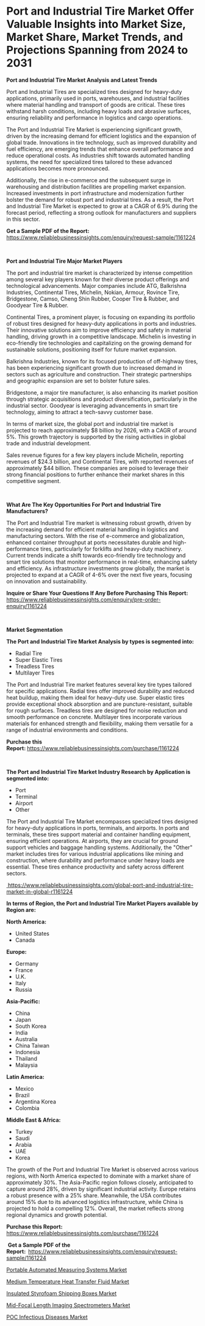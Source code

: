 <p><h1>Port and Industrial Tire Market Offer Valuable Insights into Market Size, Market Share, Market Trends, and Projections Spanning from 2024 to 2031</h1></p><p><strong>Port and Industrial Tire Market Analysis and Latest Trends</strong></p>
<p><p>Port and Industrial Tires are specialized tires designed for heavy-duty applications, primarily used in ports, warehouses, and industrial facilities where material handling and transport of goods are critical. These tires withstand harsh conditions, including heavy loads and abrasive surfaces, ensuring reliability and performance in logistics and cargo operations.</p><p>The Port and Industrial Tire Market is experiencing significant growth, driven by the increasing demand for efficient logistics and the expansion of global trade. Innovations in tire technology, such as improved durability and fuel efficiency, are emerging trends that enhance overall performance and reduce operational costs. As industries shift towards automated handling systems, the need for specialized tires tailored to these advanced applications becomes more pronounced.</p><p>Additionally, the rise in e-commerce and the subsequent surge in warehousing and distribution facilities are propelling market expansion. Increased investments in port infrastructure and modernization further bolster the demand for robust port and industrial tires. As a result, the Port and Industrial Tire Market is expected to grow at a CAGR of 6.9% during the forecast period, reflecting a strong outlook for manufacturers and suppliers in this sector.</p></p>
<p><strong>Get a Sample PDF of the Report:&nbsp;</strong> <a href="https://www.reliablebusinessinsights.com/enquiry/request-sample/1161224?utm_campaign=1113&utm_medium=2&utm_source=Github&utm_content=ia&utm_term=05122024&utm_id=port-and-industrial-tire">https://www.reliablebusinessinsights.com/enquiry/request-sample/1161224</a></p>
<p>&nbsp;</p>
<p><strong>Port and Industrial Tire Major Market Players</strong></p>
<p><p>The port and industrial tire market is characterized by intense competition among several key players known for their diverse product offerings and technological advancements. Major companies include ATG, Balkrishna Industries, Continental Tires, Michelin, Nokian, Armour, Rovince Tire, Bridgestone, Camso, Cheng Shin Rubber, Cooper Tire & Rubber, and Goodyear Tire & Rubber.</p><p>Continental Tires, a prominent player, is focusing on expanding its portfolio of robust tires designed for heavy-duty applications in ports and industries. Their innovative solutions aim to improve efficiency and safety in material handling, driving growth in a competitive landscape. Michelin is investing in eco-friendly tire technologies and capitalizing on the growing demand for sustainable solutions, positioning itself for future market expansion.</p><p>Balkrishna Industries, known for its focused production of off-highway tires, has been experiencing significant growth due to increased demand in sectors such as agriculture and construction. Their strategic partnerships and geographic expansion are set to bolster future sales.</p><p>Bridgestone, a major tire manufacturer, is also enhancing its market position through strategic acquisitions and product diversification, particularly in the industrial sector. Goodyear is leveraging advancements in smart tire technology, aiming to attract a tech-savvy customer base.</p><p>In terms of market size, the global port and industrial tire market is projected to reach approximately $8 billion by 2026, with a CAGR of around 5%. This growth trajectory is supported by the rising activities in global trade and industrial development.</p><p>Sales revenue figures for a few key players include Michelin, reporting revenues of $24.3 billion, and Continental Tires, with reported revenues of approximately $44 billion. These companies are poised to leverage their strong financial positions to further enhance their market shares in this competitive segment.</p></p>
<p>&nbsp;</p>
<p><strong>What Are The Key Opportunities For Port and Industrial Tire Manufacturers?</strong></p>
<p><p>The Port and Industrial Tire market is witnessing robust growth, driven by the increasing demand for efficient material handling in logistics and manufacturing sectors. With the rise of e-commerce and globalization, enhanced container throughput at ports necessitates durable and high-performance tires, particularly for forklifts and heavy-duty machinery. Current trends indicate a shift towards eco-friendly tire technology and smart tire solutions that monitor performance in real-time, enhancing safety and efficiency. As infrastructure investments grow globally, the market is projected to expand at a CAGR of 4-6% over the next five years, focusing on innovation and sustainability.</p></p>
<p><strong>Inquire or Share Your Questions If Any Before Purchasing This Report:</strong> <a href="https://www.reliablebusinessinsights.com/enquiry/pre-order-enquiry/1161224?utm_campaign=1113&utm_medium=2&utm_source=Github&utm_content=ia&utm_term=05122024&utm_id=port-and-industrial-tire">https://www.reliablebusinessinsights.com/enquiry/pre-order-enquiry/1161224</a></p>
<p>&nbsp;</p>
<p><strong>Market Segmentation</strong></p>
<p><strong>The Port and Industrial Tire Market Analysis by types is segmented into:</strong></p>
<p><ul><li>Radial Tire</li><li>Super Elastic Tires</li><li>Treadless Tires</li><li>Multilayer Tires</li></ul></p>
<p><p>The Port and Industrial Tire market features several key tire types tailored for specific applications. Radial tires offer improved durability and reduced heat buildup, making them ideal for heavy-duty use. Super elastic tires provide exceptional shock absorption and are puncture-resistant, suitable for rough surfaces. Treadless tires are designed for noise reduction and smooth performance on concrete. Multilayer tires incorporate various materials for enhanced strength and flexibility, making them versatile for a range of industrial environments and conditions.</p></p>
<p><strong>Purchase this Report:&nbsp;</strong><a href="https://www.reliablebusinessinsights.com/purchase/1161224?utm_campaign=1113&utm_medium=2&utm_source=Github&utm_content=ia&utm_term=05122024&utm_id=port-and-industrial-tire">https://www.reliablebusinessinsights.com/purchase/1161224</a></p>
<p>&nbsp;</p>
<p><strong>The Port and Industrial Tire Market Industry Research by Application is segmented into:</strong></p>
<p><ul><li>Port</li><li>Terminal</li><li>Airport</li><li>Other</li></ul></p>
<p><p>The Port and Industrial Tire Market encompasses specialized tires designed for heavy-duty applications in ports, terminals, and airports. In ports and terminals, these tires support material and container handling equipment, ensuring efficient operations. At airports, they are crucial for ground support vehicles and baggage handling systems. Additionally, the "Other" market includes tires for various industrial applications like mining and construction, where durability and performance under heavy loads are essential. These tires enhance productivity and safety across different sectors.</p></p>
<p><a href="https://www.reliablebusinessinsights.com/global-port-and-industrial-tire-market-in-global-r1161224?utm_campaign=1113&utm_medium=2&utm_source=Github&utm_content=ia&utm_term=05122024&utm_id=port-and-industrial-tire">&nbsp;https://www.reliablebusinessinsights.com/global-port-and-industrial-tire-market-in-global-r1161224</a></p>
<p><strong>In terms of Region, the Port and Industrial Tire Market Players available by Region are:</strong></p>
<p>
    <p> <strong> North America: </strong>
        <ul>
            <li>United States</li>
            <li>Canada</li>
        </ul>
        </p> 
    <p> <strong> Europe: </strong>
        <ul>
            <li>Germany</li>
            <li>France</li>
            <li>U.K.</li>
            <li>Italy</li>
            <li>Russia</li>
        </ul>
        </p> 
    <p> <strong> Asia-Pacific: </strong>
        <ul>
            <li>China</li>
            <li>Japan</li>
            <li>South Korea</li>
            <li>India</li>
            <li>Australia</li>
            <li>China Taiwan</li>
            <li>Indonesia</li>
            <li>Thailand</li>
            <li>Malaysia</li>
        </ul>
        </p> 
    <p> <strong> Latin America: </strong>
        <ul>
            <li>Mexico</li>
            <li>Brazil</li>
            <li>Argentina Korea</li>
            <li>Colombia</li>
        </ul>
        </p> 
    <p> <strong> Middle East & Africa: </strong>
        <ul>
            <li>Turkey</li>
            <li>Saudi</li>
            <li>Arabia</li>
            <li>UAE</li>
            <li>Korea</li>
        </ul>
    </p>
    </p>
<p><p>The growth of the Port and Industrial Tire Market is observed across various regions, with North America expected to dominate with a market share of approximately 30%. The Asia-Pacific region follows closely, anticipated to capture around 28%, driven by significant industrial activity. Europe retains a robust presence with a 25% share. Meanwhile, the USA contributes around 15% due to its advanced logistics infrastructure, while China is projected to hold a compelling 12%. Overall, the market reflects strong regional dynamics and growth potential.</p></p>
<p><strong>Purchase this Report: </strong><a href="https://www.reliablebusinessinsights.com/purchase/1161224?utm_campaign=1113&utm_medium=2&utm_source=Github&utm_content=ia&utm_term=05122024&utm_id=port-and-industrial-tire">https://www.reliablebusinessinsights.com/purchase/1161224</a></p>
<p>&nbsp;<strong>Get a Sample PDF of the Report:&nbsp;&nbsp;</strong><a href="https://www.reliablebusinessinsights.com/enquiry/request-sample/1161224?utm_campaign=1113&utm_medium=2&utm_source=Github&utm_content=ia&utm_term=05122024&utm_id=port-and-industrial-tire">https://www.reliablebusinessinsights.com/enquiry/request-sample/1161224</a></p>
<p><strong></strong></p>
<p><p><a href="https://issuu.com/reportprime-2/docs/portable-automated-measuring-systems-market-size-2?utm_campaign=1113&utm_medium=2&utm_source=Github&utm_content=ia&utm_term=05122024&utm_id=port-and-industrial-tire">Portable Automated Measuring Systems Market</a></p><p><a href="https://www.linkedin.com/pulse/insightful-medium-temperature-heat-transfer-fluid-market-u2ave?utm_campaign=1113&utm_medium=2&utm_source=Github&utm_content=ia&utm_term=05122024&utm_id=port-and-industrial-tire">Medium Temperature Heat Transfer Fluid Market</a></p><p><a href="https://www.linkedin.com/pulse/emerging-trends-insulated-styrofoam-shipping-boxes-market-8d2de?utm_campaign=1113&utm_medium=2&utm_source=Github&utm_content=ia&utm_term=05122024&utm_id=port-and-industrial-tire">Insulated Styrofoam Shipping Boxes Market</a></p><p><a href="https://issuu.com/reportprime-2/docs/mid-focal-length-imaging-spectrometers-market-size?utm_campaign=1113&utm_medium=2&utm_source=Github&utm_content=ia&utm_term=05122024&utm_id=port-and-industrial-tire">Mid-Focal Length Imaging Spectrometers Market</a></p><p><a href="https://github.com/GenaGaines34/Market-Research-Report-List-1/blob/main/poc-infectious-diseases-market.md?utm_campaign=1113&utm_medium=2&utm_source=Github&utm_content=ia&utm_term=05122024&utm_id=port-and-industrial-tire">POC Infectious Diseases Market</a></p></p>